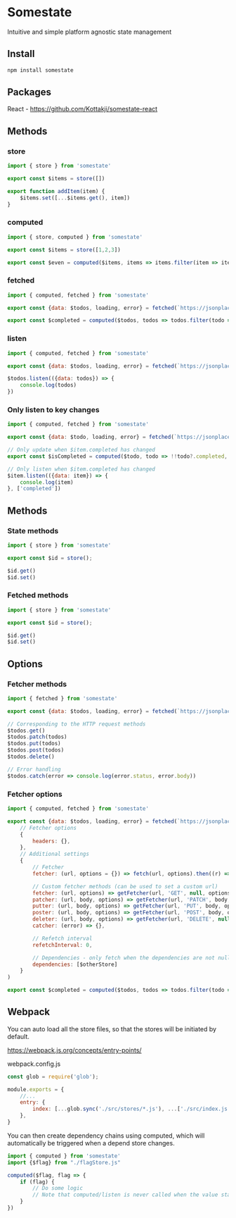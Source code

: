 # Somestate

Intuitive and simple platform agnostic state management

## Install

```bash
npm install somestate
```

## Packages

React -  https://github.com/Kottakji/somestate-react

## Methods

### store

```js
import { store } from 'somestate'

export const $items = store([])

export function addItem(item) {
    $items.set([...$items.get(), item])
}
```

### computed

```js
import { store, computed } from 'somestate'

export const $items = store([1,2,3])

export const $even = computed($items, items => items.filter(item => item % 2 === 0))
```

### fetched

```js
import { computed, fetched } from 'somestate'

export const {data: $todos, loading, error} = fetched(`https://jsonplaceholder.typicode.com/todos`)

export const $completed = computed($todos, todos => todos.filter(todo => todo?.completed))
```

### listen

```js
import { computed, fetched } from 'somestate'

export const {data: $todos, loading, error} = fetched(`https://jsonplaceholder.typicode.com/todos`)

$todos.listen(({data: todos}) => {
    console.log(todos)
})
```

### Only listen to key changes

```js
import { computed, fetched } from 'somestate'

export const {data: $todo, loading, error} = fetched(`https://jsonplaceholder.typicode.com/todos/1`)

// Only update when $item.completed has changed
export const $isCompleted = computed($todo, todo => !!todo?.completed, ['completed'])

// Only listen when $item.completed has changed
$item.listen(({data: item}) => {
    console.log(item)
}, ['completed'])
```

## Methods

### State methods

```js
import { store } from 'somestate'

export const $id = store();

$id.get()
$id.set()
```


### Fetched methods

```js
import { store } from 'somestate'

export const $id = store();

$id.get()
$id.set()
```

## Options

### Fetcher methods

```js
import { fetched } from 'somestate'

export const {data: $todos, loading, error} = fetched(`https://jsonplaceholder.typicode.com/todos`)

// Corresponding to the HTTP request methods
$todos.get()
$todos.patch(todos)
$todos.put(todos)
$todos.post(todos)
$todos.delete()

// Error handling
$todos.catch(error => console.log(error.status, error.body))
```

### Fetcher options

```js
import { computed, fetched } from 'somestate'

export const {data: $todos, loading, error} = fetched(`https://jsonplaceholder.typicode.com/todos`,
    // Fetcher options
    {
        headers: {},
    },
    // Additional settings
    {
        // Fetcher
        fetcher: (url, options = {}) => fetch(url, options).then((r) => r.json()),

        // Custom fetcher methods (can be used to set a custom url)
        fetcher: (url, options) => getFetcher(url, 'GET', null, options),
        patcher: (url, body, options) => getFetcher(url, 'PATCH', body, options),
        putter: (url, body, options) => getFetcher(url, 'PUT', body, options),
        poster: (url, body, options) => getFetcher(url, 'POST', body, options),
        deleter: (url, body, options) => getFetcher(url, 'DELETE', null, options),
        catcher: (error) => {},

        // Refetch interval
        refetchInterval: 0,

        // Dependencies - only fetch when the dependencies are not null/undefined/false
        dependencies: [$otherStore]
    }
)

export const $completed = computed($todos, todos => todos.filter(todo => todo?.completed))
```

## Webpack

You can auto load all the store files, so that the stores will be initiated by default.

https://webpack.js.org/concepts/entry-points/

webpack.config.js
```js
const glob = require('glob');

module.exports = {
    //...
    entry: {
        index: [...glob.sync('./src/stores/*.js'), ...['./src/index.js']]
    },
}
```

You can then create dependency chains using computed, which will automatically be triggered when a depend store changes.

```js
import { computed } from 'somestate'
import {$flag} from "./flagStore.js"

computed($flag, flag => {
    if (flag) {
        // Do some logic
        // Note that computed/listen is never called when the value stays the same
    }
})

```